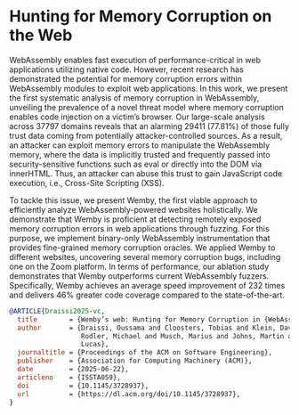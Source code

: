 # Hunting for Memory Corruption on the Web 

WebAssembly enables fast execution of performance-critical in web applications
utilizing native code. However, recent research has demonstrated the potential
for memory corruption errors within WebAssembly modules to exploit web
applications. In this work, we present the first systematic analysis of memory
corruption in WebAssembly, unveiling the prevalence of a novel threat model
where memory corruption enables code injection on a victim’s browser. Our
large-scale analysis across 37797 domains reveals that an alarming 29411
(77.81\%) of those fully trust data coming from potentially attacker-controlled
sources. As a result, an attacker can exploit memory errors to manipulate the
WebAssembly memory, where the data is implicitly trusted and frequently passed
into security-sensitive functions such as eval or directly into the DOM via
innerHTML. Thus, an attacker can abuse this trust to gain JavaScript code
execution, i.e., Cross-Site Scripting (XSS).

To tackle this issue, we present Wemby, the first viable approach to
efficiently analyze WebAssembly-powered websites holistically. We demonstrate
that Wemby is proficient at detecting remotely exposed memory corruption errors
in web applications through fuzzing. For this purpose, we implement binary-only
WebAssembly instrumentation that provides fine-grained memory corruption
oracles. We applied Wemby to different websites, uncovering several memory
corruption bugs, including one on the Zoom platform. In terms of performance,
our ablation study demonstrates that Wemby outperforms current WebAssembly
fuzzers. Specifically, Wemby achieves an average speed improvement of 232 times
and delivers 46\% greater code coverage compared to the state-of-the-art.

```bibtex
@ARTICLE{Draissi2025-vc,
  title        = {Wemby’s web: Hunting for Memory Corruption in {WebAssembly}},
  author       = {Draissi, Oussama and Cloosters, Tobias and Klein, David and
                  Rodler, Michael and Musch, Marius and Johns, Martin and Davi,
                  Lucas},
  journaltitle = {Proceedings of the ACM on Software Engineering},
  publisher    = {Association for Computing Machinery (ACM)},
  date         = {2025-06-22},
  articleno    = {ISSTA059},
  doi          = {10.1145/3728937},
  url          = {https://dl.acm.org/doi/10.1145/3728937},
}
```
